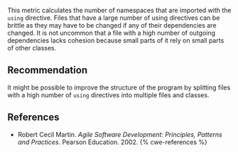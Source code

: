 This metric calculates the number of namespaces that are imported with the `using` directive. Files that have a large number of using directives can be brittle as they may have to be changed if any of their dependencies are changed. It is not uncommon that a file with a high number of outgoing dependencies lacks cohesion because small parts of it rely on small parts of other classes.


## Recommendation
It might be possible to improve the structure of the program by splitting files with a high number of `using` directives into multiple files and classes.


## References
* Robert Cecil Martin. *Agile Software Development: Principles, Patterns and Practices*. Pearson Education. 2002.
{% cwe-references %}
